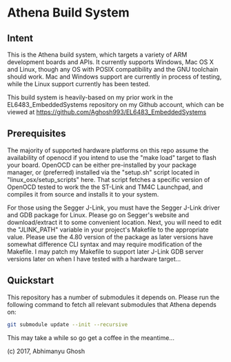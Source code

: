 # Athena Build System

## Intent

This is the Athena build system, which targets a variety of ARM development boards and APIs. It currently supports Windows, Mac OS X and Linux, though any OS with POSIX compatibility and the GNU toolchain should work. Mac and Windows support are currently in process of testing, while the Linux support currently has been tested.

This build system is heavily-based on my prior work in the EL6483_EmbeddedSystems repository on my Github account, which can be viewed at https://github.com/Aghosh993/EL6483_EmbeddedSystems

## Prerequisites

The majority of supported hardware platforms on this repo assume the availability of openocd if you intend to use the "make load" target to flash your board. OpenOCD can be either pre-installed by your package manager, or (preferred) installed via the "setup.sh" script located in "linux_osx/setup_scripts" here. That script fetches a specific version of OpenOCD tested to work the the ST-Link and TM4C Launchpad, and compiles it from source and installs it to your system.

For those using the Segger J-Link, you must have the Segger J-Link driver and GDB package for Linux. Please go on Segger's website and download/extract it to some convenient location. Next, you will need to edit the "JLINK_PATH" variable in your project's Makefile to the appropriate value. Please use the 4.80 version of the package as later versions have somewhat difference CLI syntax and may require modification of the Makefile. I may patch my Makefile to support later J-Link GDB server versions later on when I have tested with a hardware target...

## Quickstart

This repository has a number of submodules it depends on. Please run the following command to fetch all relevant submodules that Athena depends on:

```bash
git submodule update --init --recursive
```
This may take a while so go get a coffee in the meantime...

(c) 2017, Abhimanyu Ghosh